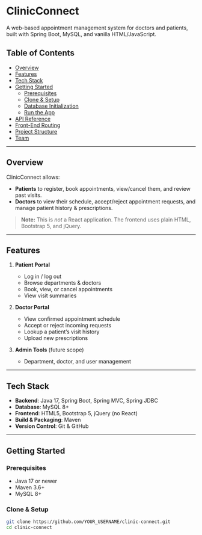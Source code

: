 # ClinicConnect

A web-based appointment management system for doctors and patients, built with Spring Boot, MySQL, and vanilla HTML/JavaScript.

## Table of Contents

- [Overview](#overview)  
- [Features](#features)  
- [Tech Stack](#tech-stack)  
- [Getting Started](#getting-started)  
  - [Prerequisites](#prerequisites)  
  - [Clone & Setup](#clone--setup)  
  - [Database Initialization](#database-initialization)  
  - [Run the App](#run-the-app)  
- [API Reference](#api-reference)  
- [Front-End Routing](#front-end-routing)  
- [Project Structure](#project-structure)  
- [Team](#team)  

---

## Overview 

ClinicConnect allows:

- **Patients** to register, book appointments, view/cancel them, and review past visits.  
- **Doctors** to view their schedule, accept/reject appointment requests, and manage patient history & prescriptions.

> **Note:** This is _not_ a React application. The frontend uses plain HTML, Bootstrap 5, and jQuery.

---

## Features

1. **Patient Portal**  
   - Log in / log out  
   - Browse departments & doctors  
   - Book, view, or cancel appointments  
   - View visit summaries  

2. **Doctor Portal**  
   - View confirmed appointment schedule  
   - Accept or reject incoming requests  
   - Lookup a patient’s visit history  
   - Upload new prescriptions  

3. **Admin Tools** (future scope)  
   - Department, doctor, and user management  

---

## Tech Stack

- **Backend**: Java 17, Spring Boot, Spring MVC, Spring JDBC  
- **Database**: MySQL 8+  
- **Frontend**: HTML5, Bootstrap 5, jQuery (no React)  
- **Build & Packaging**: Maven  
- **Version Control**: Git & GitHub  

---

## Getting Started

### Prerequisites

- Java 17 or newer  
- Maven 3.6+  
- MySQL 8+  

### Clone & Setup

```bash
git clone https://github.com/YOUR_USERNAME/clinic-connect.git
cd clinic-connect

